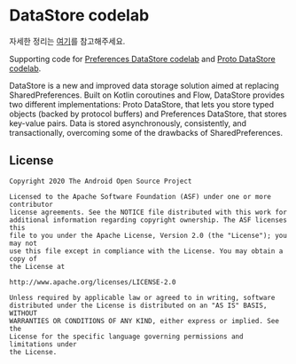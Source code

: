 # DataStore codelab

자세한 정리는 [여기](https://www.notion.so/Datastore-c1a5a59182b1435184992a5effccb953)를 참고해주세요.

Supporting code for [Preferences DataStore codelab](https://codelabs.developers.google.com/codelabs/android-preferences-datastore/#0) and [Proto DataStore codelab](https://codelabs.developers.google.com/codelabs/android-proto-datastore/#0).

DataStore is a new and improved data storage solution aimed at replacing SharedPreferences. Built on Kotlin coroutines and Flow, DataStore provides two different implementations: Proto DataStore, that lets you store typed objects (backed by protocol buffers) and Preferences DataStore, that stores key-value pairs. Data is stored asynchronously, consistently, and transactionally, overcoming some of the drawbacks of SharedPreferences.


License
--------
```
Copyright 2020 The Android Open Source Project

Licensed to the Apache Software Foundation (ASF) under one or more contributor
license agreements. See the NOTICE file distributed with this work for
additional information regarding copyright ownership. The ASF licenses this
file to you under the Apache License, Version 2.0 (the "License"); you may not
use this file except in compliance with the License. You may obtain a copy of
the License at

http://www.apache.org/licenses/LICENSE-2.0

Unless required by applicable law or agreed to in writing, software
distributed under the License is distributed on an "AS IS" BASIS, WITHOUT
WARRANTIES OR CONDITIONS OF ANY KIND, either express or implied. See the
License for the specific language governing permissions and limitations under
the License.
```
